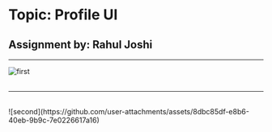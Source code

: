 <h1>Topic: Profile UI </h1>


<h2>Assignment by: Rahul Joshi</h2>
<hr>

![first](https://github.com/user-attachments/assets/158dde77-49df-44a8-bc17-9e3d2b02c8e9)                                    
<br>
<hr>
<br>
![second](https://github.com/user-attachments/assets/8dbc85df-e8b6-40eb-9b9c-7e0226617a16)

